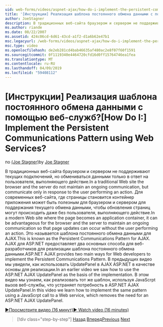```yaml
---
uid: web-forms/videos/aspnet-ajax/how-do-i-implement-the-persistent-communications-pattern-using-web-services
title: '[Инструкции] Реализация шаблона постоянного обмена данными с помощью веб-служб? | Документы Майкрософт'
author: JoeStagner
description: В традиционных веб-сайта браузером и сервером не поддерживают текущих подключений, но обмениваться данными только в ответ на пользователя, выполняющего акт...
ms.author: riande
ms.date: 08/22/2007
ms.assetid: 424c06cd-6d61-43cd-a1f2-d1a6b62e47b1
msc.legacyurl: /web-forms/videos/aspnet-ajax/how-do-i-implement-the-persistent-communications-pattern-using-web-services
msc.type: video
ms.openlocfilehash: de2eb281cd4bab46635af480ac2e8f07f60f1591
ms.sourcegitcommit: 0f1119340e4464720cfd16d0ff15764746ea1fea
ms.translationtype: MT
ms.contentlocale: ru-RU
ms.lasthandoff: 04/09/2019
ms.locfileid: "59408112"
---
```

# <a name="how-do-i-implement-the-persistent-communications-pattern-using-web-services"></a><span data-ttu-id="18526-104">[Инструкции] Реализация шаблона постоянного обмена данными с помощью веб-служб?</span><span class="sxs-lookup"><span data-stu-id="18526-104">[How Do I:] Implement the Persistent Communications Pattern using Web Services?</span></span>

<span data-ttu-id="18526-105">по [(Joe Stagner)](https://github.com/JoeStagner)</span><span class="sxs-lookup"><span data-stu-id="18526-105">by [Joe Stagner](https://github.com/JoeStagner)</span></span>

<span data-ttu-id="18526-106">В традиционных веб-сайта браузером и сервером не поддерживают текущих подключений, но обмениваться данными только в ответ на пользователя, выполняющего действие.</span><span class="sxs-lookup"><span data-stu-id="18526-106">In a traditional Web site the browser and the server do not maintain an ongoing communication, but communicate only in response to the user performing an action.</span></span> <span data-ttu-id="18526-107">Для современных веб-сайта, где страницы становится контейнер приложения может быть полезным для браузером и сервером для поддержания текущего обмена данными, чтобы обновления страниц могут происходить даже без пользователя, выполняющего действие.</span><span class="sxs-lookup"><span data-stu-id="18526-107">In a modern Web site where the page becomes an application container, it can be advantageous for the browser and the server to maintain an ongoing communication so that page updates can occur without the user performing an action.</span></span> <span data-ttu-id="18526-108">Это называется шаблона постоянного обмена данными для AJAX.</span><span class="sxs-lookup"><span data-stu-id="18526-108">This is known as the Persistent Communications Pattern for AJAX.</span></span> <span data-ttu-id="18526-109">AJAX для ASP.NET предоставляет два основных способа для веб-разработчиков для реализации шаблона постоянного обмена данными.</span><span class="sxs-lookup"><span data-stu-id="18526-109">ASP.NET AJAX provides two main ways for Web developers to implement the Persistent Communications Pattern.</span></span> <span data-ttu-id="18526-110">В предыдущих видео мы увидели, как использовать UpdatePanel в AJAX ASP.NET в качестве основы для реализации.</span><span class="sxs-lookup"><span data-stu-id="18526-110">In an earlier video we saw how to use the ASP.NET AJAX UpdatePanel as the basis of the implementation.</span></span> <span data-ttu-id="18526-111">В этом видео мы узнаем, как реализовать тот же шаблон, используя JavaScrpt вызов веб-службы, что устраняет потребность в ASP.NET AJAX UpdatePanel.</span><span class="sxs-lookup"><span data-stu-id="18526-111">In this video we learn how to implement the same pattern using a JavaScrpt call to a Web service, which removes the need for an ASP.NET AJAX UpdatePanel.</span></span>

[<span data-ttu-id="18526-112">&#9654;Просмотрите видео (16 минут)</span><span class="sxs-lookup"><span data-stu-id="18526-112">&#9654; Watch video (16 minutes)</span></span>](https://channel9.msdn.com/Blogs/ASP-NET-Site-Videos/how-do-i-implement-the-persistent-communications-pattern-using-web-services)

> [!div class="step-by-step"]
> <span data-ttu-id="18526-113">[Назад](how-do-i-localize-an-aspnet-ajax-application.md)
> [Вперед](how-do-i-trigger-an-updatepanel-refresh-from-a-dropdownlist-control.md)</span><span class="sxs-lookup"><span data-stu-id="18526-113">[Previous](how-do-i-localize-an-aspnet-ajax-application.md)
[Next](how-do-i-trigger-an-updatepanel-refresh-from-a-dropdownlist-control.md)</span></span>
